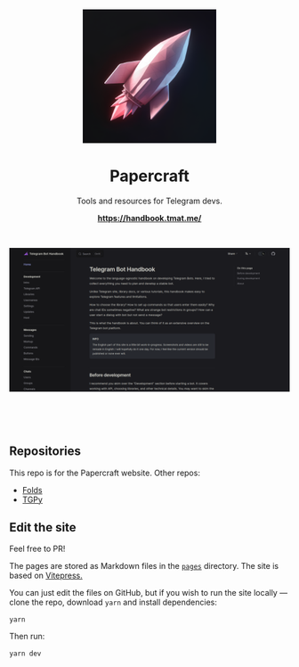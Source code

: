 <br>
<br>


<div align="center">

<div>
<img src="pages/public/logo-background-margins.png" alt="" width="240">
</div>

# Papercraft

Tools and resources for Telegram devs.

**https://handbook.tmat.me/**

</div>

&nbsp;

<a href="https://handbook.tmat.me/">

![](pages/public/screenshot.png)

</a>


&nbsp;

&nbsp;

## Repositories

This repo is for the Papercraft website. Other repos: 

- [Folds](https://github.com/tm-a-t/folds)
- [TGPy](https://github.com/tm-a-t/tgpy)

## Edit the site

Feel free to PR!

The pages are stored as Markdown files in the [`pages`](pages) directory.
The site is based on [Vitepress.](https://vitepress.dev/guide/what-is-vitepress)

You can just edit the files on GitHub, but if you wish to run the site locally — 
clone the repo, download `yarn` and install dependencies:

```shell
yarn
```

Then run:

```shell
yarn dev
```



